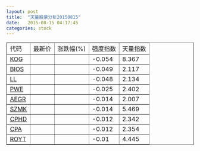 ```yaml
---
layout: post
title:  "天量股票分析20150815"
date:   2015-08-15 04:17:45
categories: stock
---
```

<script type="text/javascript">
var stockList = []
stockList.push('gb_kog');
stockList.push('gb_bios');
stockList.push('gb_ll');
stockList.push('gb_pwe');
stockList.push('gb_aegr');
stockList.push('gb_szmk');
stockList.push('gb_cphd');
stockList.push('gb_cpa');
stockList.push('gb_royt');
</script>

<table border="1">
 <tr>
  <td>代码</td>
  <td>最新价</td>
  <td>涨跌幅(%)</td>
 <td>强度指数</td>
 <td>天量指数</td>
</tr>
  <tr id="kog"><td><a href="http://stock.finance.sina.com.cn/usstock/quotes/KOG.html" target="_blank">KOG</a></td><td></td><td></td><td>-0.054</td><td>8.367</td></tr>
  <tr id="bios"><td><a href="http://stock.finance.sina.com.cn/usstock/quotes/BIOS.html" target="_blank">BIOS</a></td><td></td><td></td><td>-0.049</td><td>2.117</td></tr>
  <tr id="ll"><td><a href="http://stock.finance.sina.com.cn/usstock/quotes/LL.html" target="_blank">LL</a></td><td></td><td></td><td>-0.048</td><td>2.134</td></tr>
  <tr id="pwe"><td><a href="http://stock.finance.sina.com.cn/usstock/quotes/PWE.html" target="_blank">PWE</a></td><td></td><td></td><td>-0.025</td><td>2.402</td></tr>
  <tr id="aegr"><td><a href="http://stock.finance.sina.com.cn/usstock/quotes/AEGR.html" target="_blank">AEGR</a></td><td></td><td></td><td>-0.014</td><td>2.007</td></tr>
  <tr id="szmk"><td><a href="http://stock.finance.sina.com.cn/usstock/quotes/SZMK.html" target="_blank">SZMK</a></td><td></td><td></td><td>-0.014</td><td>5.469</td></tr>
  <tr id="cphd"><td><a href="http://stock.finance.sina.com.cn/usstock/quotes/CPHD.html" target="_blank">CPHD</a></td><td></td><td></td><td>-0.012</td><td>2.342</td></tr>
  <tr id="cpa"><td><a href="http://stock.finance.sina.com.cn/usstock/quotes/CPA.html" target="_blank">CPA</a></td><td></td><td></td><td>-0.012</td><td>2.354</td></tr>
  <tr id="royt"><td><a href="http://stock.finance.sina.com.cn/usstock/quotes/ROYT.html" target="_blank">ROYT</a></td><td></td><td></td><td>-0.01</td><td>4.445</td></tr>
</table>
